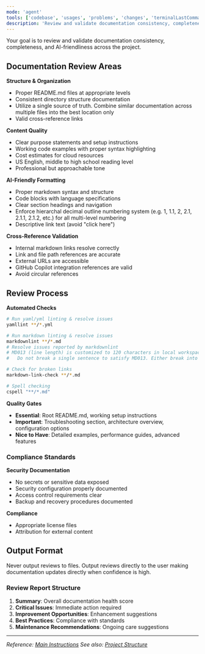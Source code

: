 ```yaml
---
mode: 'agent'
tools: ['codebase', 'usages', 'problems', 'changes', 'terminalLastCommand', 'findTestFiles', 'githubRepo', 'editFiles', 'runCommands', 'get_syntax_docs', 'mermaid-diagram-validator', 'mermaid-diagram-preview']
description: 'Review and validate documentation consistency, completeness, and AI-friendliness'
---
```


Your goal is to review and validate documentation consistency, completeness, and AI-friendliness across the project.

## Documentation Review Areas

**Structure & Organization**
- Proper README.md files at appropriate levels
- Consistent directory structure documentation
- Utilize a single source of truth. Combine similar documentation across multiple files into the best location only
- Valid cross-reference links

**Content Quality**
- Clear purpose statements and setup instructions
- Working code examples with proper syntax highlighting
- Cost estimates for cloud resources
- US English, middle to high school reading level
- Professional but approachable tone

**AI-Friendly Formatting**
- Proper markdown syntax and structure
- Code blocks with language specifications
- Clear section headings and navigation
- Enforce hierarchal decimal outline numbering system (e.g. 1, 1.1, 2, 2.1, 2.1.1, 2.1.2, etc.) for all multi-level numbering
- Descriptive link text (avoid "click here")

**Cross-Reference Validation**
- Internal markdown links resolve correctly
- Link and file path references are accurate
- External URLs are accessible
- GitHub Copilot integration references are valid
- Avoid circular references

## Review Process

**Automated Checks**
```bash
# Run yaml/yml linting & resolve issues
yamllint **/*.yml

# Run markdown linting & resolve issues
markdownlint **/*.md
# Resolve issues reported by markdownlint
# MD013 (line length) is customized to 120 characters in local workspace configs.
#   Do not break a single sentence to satisfy MD013. Either break into multiple sentences or leave as is.

# Check for broken links
markdown-link-check **/*.md

# Spell checking
cspell "**/*.md"
```

**Quality Gates**
- **Essential**: Root README.md, working setup instructions
- **Important**: Troubleshooting section, architecture overview, configuration options
- **Nice to Have**: Detailed examples, performance guides, advanced features

### Compliance Standards

**Security Documentation**
- No secrets or sensitive data exposed
- Security configuration properly documented
- Access control requirements clear
- Backup and recovery procedures documented

**Compliance**
- Appropriate license files
- Attribution for external content

## Output Format

Never output reviews to files. Output reviews directly to the user making documentation updates directly when confidence is high.

### Review Report Structure

1. **Summary**: Overall documentation health score
2. **Critical Issues**: Immediate action required
3. **Improvement Opportunities**: Enhancement suggestions
4. **Best Practices**: Compliance with standards
5. **Maintenance Recommendations**: Ongoing care suggestions

---

*Reference: [Main Instructions](../copilot-instructions.md)*
*See also: [Project Structure](../../.copilot/PROJECT.md)*
